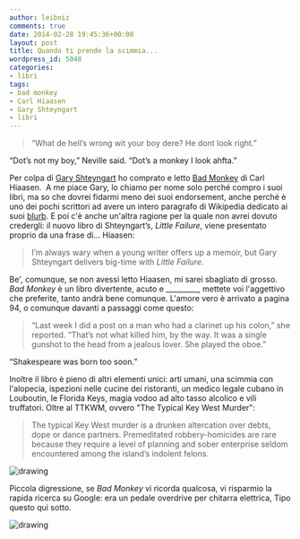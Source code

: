 ```yaml
---
author: leibniz
comments: true
date: 2014-02-28 19:45:36+00:00
layout: post
title: Quando ti prende la scimmia...
wordpress_id: 5048
categories:
- libri
tags:
- bad monkey
- Carl Hiaasen
- Gary Shteyngart
- libri
---
```


> “What de hell’s wrong wit your boy dere? He dont look right.”

“Dot’s not my boy,” Neville said. “Dot’s a monkey I look ahfta.”



Per colpa di [Gary Shteyngart](http://www.nytimes.com/2014/02/02/books/review/gary-shteyngart-by-the-book.html?_r=0) ho comprato e letto [Bad Monkey](http://www.amazon.com/Bad-Monkey-Carl-Hiaasen/dp/0307272591) di Carl Hiaasen.  A me piace Gary, lo chiamo per nome solo perché compro i suoi libri, ma so che dovrei fidarmi meno dei suoi endorsement, anche perché è uno dei pochi scrittori ad avere un intero paragrafo di Wikipedia dedicato ai suoi [blurb](https://en.wikipedia.org/wiki/Gary_Shteyngart#Blurbs). E poi c'è anche un'altra ragione per la quale non avrei dovuto credergli: il nuovo libro di Shteyngart’s, _Little Failure_, viene presentato proprio da una frase di… Hiaasen:



> I’m always wary when a young writer offers up a memoir, but Gary Shteyngart delivers big-time with _Little Failure_.



Be', comunque, se non avessi letto Hiaasen, mi sarei sbagliato di grosso. _Bad Monkey_ è un libro divertente, acuto e _________, mettete voi l'aggettivo che preferite, tanto andrà bene comunque. L'amore vero è arrivato a pagina 94, o comunque davanti a passaggi come questo:



> “Last week I did a post on a man who had a clarinet up his colon,” she reported. “That’s not what killed him, by the way. It was a single gunshot to the head from a jealous lover. She played the oboe.”

“Shakespeare was born too soon.”



Inoltre il libro è pieno di altri elementi unici: arti umani, una scimmia con l'alopecia, ispezioni nelle cucine dei ristoranti, un medico legale cubano in Louboutin, le Florida Keys, magia vodoo ad alto tasso alcolico e vili truffatori. Oltre al TTKWM, ovvero "The Typical Key West Murder":



> The typical Key West murder is a drunken altercation over debts, dope or dance partners. Premeditated robbery-homicides are rare because they require a level of planning and sober enterprise seldom encountered among the island’s indolent felons.



![drawing](http://amycitrondesign.com/wp-content/uploads/2013/05/hiaasen.jpg)

Piccola digressione, se _Bad Monkey_ vi ricorda qualcosa, vi risparmio la rapida ricerca su Google: era un pedale overdrive per chitarra elettrica, Tipo questo qui sotto.

![drawing](https://webshop.cashconverters.com.au/thumbnail/850x520/1783514-digitech-bad-monkey-tube-overdrive-guitar-pedal-0.jpg)